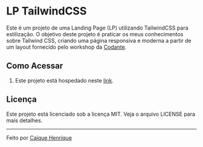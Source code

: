 # LP TailwindCSS

Este é um projeto de uma Landing Page (LP) utilizando TailwindCSS para estilização. O objetivo deste projeto é praticar os meus conhecimentos sobre Tailwind CSS, criando uma página responsiva e moderna a partir de um layout fornecido pelo workshop da [Codante](https://github.com/codante-io).

## Como Acessar

1. Este projeto está hospedado neste [link](https://gotoquase.github.io/LP-TailwindCSS/).

## Licença

Este projeto está licenciado sob a licença MIT. Veja o arquivo LICENSE para mais detalhes.

---

Feito por [Caique Henrique](https://github.com/gotoquase)
